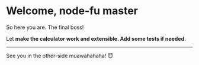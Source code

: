 # Welcome, node-fu master

So here you are. The final boss!

Let **make the calculator work and extensible. Add some tests if needed.**

---
See you in the other-side muawahahaha! :smiling_imp:
